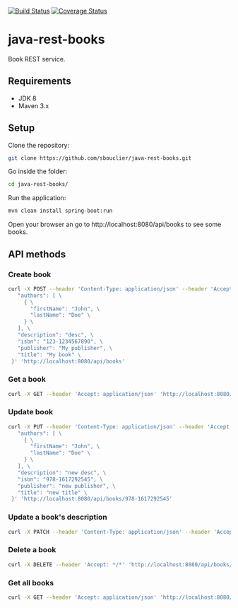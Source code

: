 [![Build Status](https://travis-ci.org/sbouclier/java-rest-books.svg?branch=master)](https://travis-ci.org/sbouclier/java-rest-books)
[![Coverage Status](https://coveralls.io/repos/github/sbouclier/java-rest-books/badge.svg?branch=master)](https://coveralls.io/github/sbouclier/java-rest-books?branch=master)

# java-rest-books

Book REST service.

## Requirements
- JDK 8
- Maven 3.x

## Setup

Clone the repository:
```bash
git clone https://github.com/sbouclier/java-rest-books.git
```

Go inside the folder:
```bash
cd java-rest-books/
```

Run the application:
```bash
mvn clean install spring-boot:run
```

Open your browser an go to http://localhost:8080/api/books to see some books.

## API methods

### Create book

```bash
curl -X POST --header 'Content-Type: application/json' --header 'Accept: */*' -d '{ \ 
   "authors": [ \ 
     { \ 
       "firstName": "John", \ 
       "lastName": "Doe" \ 
     } \ 
   ], \ 
   "description": "desc", \ 
   "isbn": "123-1234567890", \ 
   "publisher": "My publisher", \ 
   "title": "My book" \ 
 }' 'http://localhost:8080/api/books'
```

### Get a book

```bash
curl -X GET --header 'Accept: application/json' 'http://localhost:8080/api/books/978-0321356680'
```

### Update book

```bash
curl -X PUT --header 'Content-Type: application/json' --header 'Accept: application/json' -d '{ \ 
   "authors": [ \ 
     { \ 
       "firstName": "John", \ 
       "lastName": "Doe" \ 
     } \ 
   ], \ 
   "description": "new desc", \ 
   "isbn": "978-1617292545", \ 
   "publisher": "new publisher", \ 
   "title": "new title" \ 
 }' 'http://localhost:8080/api/books/978-1617292545'
```

### Update a book's description

```bash
curl -X PATCH --header 'Content-Type: application/json' --header 'Accept: application/json' -d 'new description' 'http://localhost:8080/api/books/978-1491900864'
```

### Delete a book

```bash
curl -X DELETE --header 'Accept: */*' 'http://localhost:8080/api/books/978-1617292545'
```

### Get all books

```bash
curl -X GET --header 'Accept: application/json' 'http://localhost:8080/api/books?sort=id&order=asc'
```